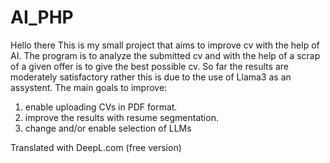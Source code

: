 # AI_PHP
Hello there
This is my small project that aims to improve cv with the help of AI.
The program is to analyze the submitted cv and with the help of a scrap of a given offer is to give the best possible cv.
So far the results are moderately satisfactory rather this is due to the use of Llama3 as an assystent.
The main goals to improve:
1. enable uploading CVs in PDF format.
2. improve the results with resume segmentation.
3. change and/or enable selection of LLMs

Translated with DeepL.com (free version)

